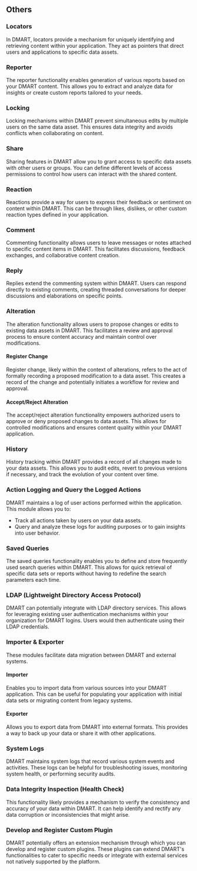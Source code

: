 ## Others

### Locators

In DMART, locators provide a mechanism for uniquely identifying and retrieving content within your application. They act as pointers that direct users and applications to specific data assets.

### Reporter

The reporter functionality enables generation of various reports based on your DMART content. This allows you to extract and analyze data for insights or create custom reports tailored to your needs.

### Locking

Locking mechanisms within DMART prevent simultaneous edits by multiple users on the same data asset. This ensures data integrity and avoids conflicts when collaborating on content.

### Share

Sharing features in DMART allow you to grant access to specific data assets with other users or groups. You can define different levels of access permissions to control how users can interact with the shared content.

### Reaction

Reactions provide a way for users to express their feedback or sentiment on content within DMART. This can be through likes, dislikes, or other custom reaction types defined in your application.

### Comment

Commenting functionality allows users to leave messages or notes attached to specific content items in DMART. This facilitates discussions, feedback exchanges, and collaborative content creation.

### Reply

Replies extend the commenting system within DMART. Users can respond directly to existing comments, creating threaded conversations for deeper discussions and elaborations on specific points.

### Alteration

The alteration functionality allows users to propose changes or edits to existing data assets in DMART. This facilitates a review and approval process to ensure content accuracy and maintain control over modifications.

#### Register Change

Register change, likely within the context of alterations, refers to the act of formally recording a proposed modification to a data asset. This creates a record of the change and potentially initiates a workflow for review and approval.

#### Accept/Reject Alteration

The accept/reject alteration functionality empowers authorized users to approve or deny proposed changes to data assets. This allows for controlled modifications and ensures content quality within your DMART application.

### History

History tracking within DMART provides a record of all changes made to your data assets. This allows you to audit edits, revert to previous versions if necessary, and track the evolution of your content over time.

### Action Logging and Query the Logged Actions

DMART maintains a log of user actions performed within the application. This module allows you to:

- Track all actions taken by users on your data assets.
- Query and analyze these logs for auditing purposes or to gain insights into user behavior.

### Saved Queries

The saved queries functionality enables you to define and store frequently used search queries within DMART. This allows for quick retrieval of specific data sets or reports without having to redefine the search parameters each time.

### LDAP (Lightweight Directory Access Protocol)

DMART can potentially integrate with LDAP directory services. This allows for leveraging existing user authentication mechanisms within your organization for DMART logins. Users would then authenticate using their LDAP credentials.

### Importer & Exporter

These modules facilitate data migration between DMART and external systems.

#### Importer

Enables you to import data from various sources into your DMART application. This can be useful for populating your application with initial data sets or migrating content from legacy systems.

#### Exporter

Allows you to export data from DMART into external formats. This provides a way to back up your data or share it with other applications.

### System Logs

DMART maintains system logs that record various system events and activities. These logs can be helpful for troubleshooting issues, monitoring system health, or performing security audits.

### Data Integrity Inspection (Health Check)

This functionality likely provides a mechanism to verify the consistency and accuracy of your data within DMART. It can help identify and rectify any data corruption or inconsistencies that might arise.

### Develop and Register Custom Plugin

DMART potentially offers an extension mechanism through which you can develop and register custom plugins. These plugins can extend DMART's functionalities to cater to specific needs or integrate with external services not natively supported by the platform.
